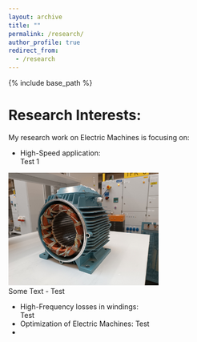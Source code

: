 ```yaml
---
layout: archive
title: ""
permalink: /research/
author_profile: true
redirect_from:
  - /research
---
```


{% include base_path %}


Research Interests:
======


My research work on Electric Machines is focusing on:
- High-Speed application:  
Test 1  
<img src='/images/homepage_electric_machines.png' style="float:none;width:300px;">
<br/> Some Text  
- Test

- High-Frequency losses in windings:<br/>
Test
- Optimization of Electric Machines:
Test
- 
